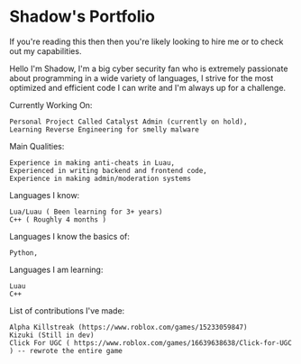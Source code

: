 # Shadow's Portfolio

If you're reading this then then you're likely looking to hire me or to check out my capabilities.

Hello I'm Shadow, 
I'm a big cyber security fan who is extremely passionate about programming in a wide variety of languages, I strive for the most optimized and efficient code I can write and I'm always up for a challenge.

  Currently Working On:
  
    Personal Project Called Catalyst Admin (currently on hold),
    Learning Reverse Engineering for smelly malware

  Main Qualities:
  
    Experience in making anti-cheats in Luau,
    Experienced in writing backend and frontend code,
    Experience in making admin/moderation systems

  Languages I know:
  
    Lua/Luau ( Been learning for 3+ years)
    C++ ( Roughly 4 months )
  
  Languages I know the basics of:
  
    Python,
  
  Languages I am learning:

    Luau
    C++
  
  List of contributions I've made: 

    Alpha Killstreak (https://www.roblox.com/games/15233059847)
    Kizuki (Still in dev)
    Click For UGC ( https://www.roblox.com/games/16639638638/Click-for-UGC ) -- rewrote the entire game
